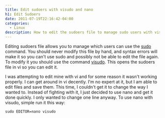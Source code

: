 ```yaml
---
title: Edit sudoers with visudo and nano
h1: Edit Sudoers
date: 2011-07-19T22:16:42-04:00
categories:
  - Linux
description: How to edit the sudoers file to manage sudo users with visudo. Edit sudoers with nano or use visudo with nano.
---
```

Editing sudoers file allows you to manage which users can use the <a title="sudo" href="http://en.wikipedia.org/wiki/Sudo">sudo</a> command. You should never modify this file by hand, and syntax errors will make it so you can't use sudo and possibly not be able to edit the file again. To modify it you should use the command <a title="visudo" href="http://en.wikipedia.org/wiki/Visudo" target="_blank">visudo</a>. This opens the sudoers file in vi so you can edit it.

I was attempting to edit mine with vi and for some reason it wasn't working properly. I can get around in vi decently. I'm no expert at it, but I am able to edit files and save them. This time, I couldn't get it to change the way I wanted to. Instead of fighting with it, I just decided to use nano and get it done quickly. I only wanted to change one line anyway. To use nano with visudo, simple run it this way:

<code>sudo EDITOR=nano visudo</code>

